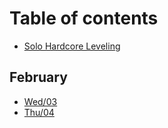 # Table of contents

* [Solo Hardcore Leveling](README.md)

## February

* [Wed/03](feb/3.md)
* [Thu/04](feb/4.md)

